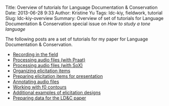 Title: Overview of tutorials for Language Documentation & Conservation
Date: 2013-06-28 9:33
Author: Kristine Yu
Tags: ldc-kiy, fieldwork, tutorial 
Slug: ldc-kiy-overview
Summary: Overview of set of tutorials for Language Documentation & Conservation special issue on *How to study a tone language*

The following posts are a set of tutorials for my paper for Language
Documentation & Conservation.

+ [Recording in the field](recording-in-the-field.html)
+ [Processing audio files (with Praat)](processing-audio-files-praat.html)
+ [Processing audio files (with SoX)](processing-audio-files-sox.html)
+ [Organizing elicitation items](organizing-elicitation-items.html)
+ [Preparing elicitation items for presentation](preparing-elicitation-items-for-presentation.html)
+ [Annotating audio files](annotating-audio-files.html)
+ [Working with f0 contours](working-with-f0-contours.html)
+ [Additional examples of elicitation designs](additional-examples-of-elicitation-designs.html)
+ [Preparing data for the LD&C paper](preparing-data-for-ldc-paper.html)

